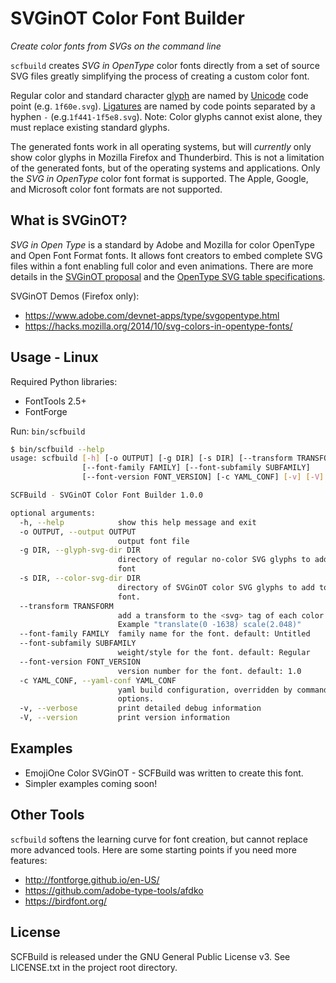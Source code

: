 # SVGinOT Color Font Builder

*Create color fonts from SVGs on the command line*

`scfbuild` creates *SVG in OpenType* color fonts directly from a set of source
SVG files greatly simplifying the process of creating a custom color font.

Regular color and standard character [glyph][1] are named by [Unicode][2] code
point (e.g. `1f60e.svg`). [Ligatures][3] are named by code points separated
by a hyphen `-` (e.g.`1f441-1f5e8.svg`). Note: Color glyphs cannot exist alone,
they must replace existing standard glyphs.

The generated fonts work in all operating systems, but will *currently* only
show color glyphs in Mozilla Firefox and Thunderbird. This is not a limitation
of the generated fonts, but of the operating systems and applications. Only the
*SVG in OpenType* color font format is supported. The Apple, Google, and
Microsoft color font formats are not supported.

[1]: https://en.wikipedia.org/wiki/Glyph
[2]: https://en.wikipedia.org/wiki/Unicode
[3]: https://en.wikipedia.org/wiki/Typographic_ligature

## What is SVGinOT?
*SVG in Open Type* is a standard by Adobe and Mozilla for color OpenType
and Open Font Format fonts. It allows font creators to embed complete SVG files
within a font enabling full color and even animations. There are more details in
the [SVGinOT proposal][4] and the [OpenType SVG table specifications][5].

SVGinOT Demos (Firefox only):

* https://www.adobe.com/devnet-apps/type/svgopentype.html
* https://hacks.mozilla.org/2014/10/svg-colors-in-opentype-fonts/

[4]: https://www.w3.org/2013/10/SVG_in_OpenType/
[5]: https://www.microsoft.com/typography/otspec/svg.htm

## Usage - Linux

Required Python libraries:

* FontTools 2.5+
* FontForge

Run: `bin/scfbuild`

```sh
$ bin/scfbuild --help
usage: scfbuild [-h] [-o OUTPUT] [-g DIR] [-s DIR] [--transform TRANSFORM]
                [--font-family FAMILY] [--font-subfamily SUBFAMILY]
                [--font-version FONT_VERSION] [-c YAML_CONF] [-v] [-V]

SCFBuild - SVGinOT Color Font Builder 1.0.0

optional arguments:
  -h, --help            show this help message and exit
  -o OUTPUT, --output OUTPUT
                        output font file
  -g DIR, --glyph-svg-dir DIR
                        directory of regular no-color SVG glyphs to add to the
                        font
  -s DIR, --color-svg-dir DIR
                        directory of SVGinOT color SVG glyphs to add to the
                        font.
  --transform TRANSFORM
                        add a transform to the <svg> tag of each color SVG.
                        Example "translate(0 -1638) scale(2.048)"
  --font-family FAMILY  family name for the font. default: Untitled
  --font-subfamily SUBFAMILY
                        weight/style for the font. default: Regular
  --font-version FONT_VERSION
                        version number for the font. default: 1.0
  -c YAML_CONF, --yaml-conf YAML_CONF
                        yaml build configuration, overridden by command line
                        options.
  -v, --verbose         print detailed debug information
  -V, --version         print version information
```

## Examples

* EmojiOne Color SVGinOT - SCFBuild was written to create this font.
* Simpler examples coming soon!

## Other Tools
`scfbuild` softens the learning curve for font creation, but cannot replace more
advanced tools. Here are some starting points if you need more features:

* http://fontforge.github.io/en-US/
* https://github.com/adobe-type-tools/afdko
* https://birdfont.org/

## License

SCFBuild is released under the GNU General Public License v3.
See LICENSE.txt in the project root directory.
